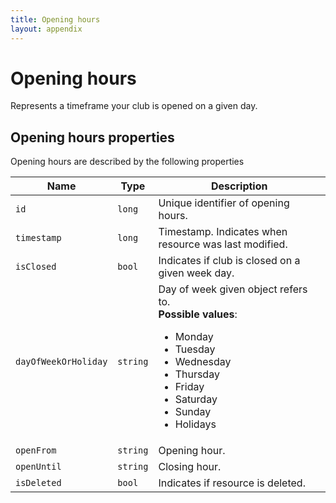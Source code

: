 ```yaml
---
title: Opening hours
layout: appendix
---
```


# Opening hours

Represents a timeframe your club is opened on a given day.


## Opening hours properties

Opening hours are described by the following properties


Name            	 | Type      | Description
---------------------|-----------|-----------
`id`            	 |`long`     | Unique identifier of opening hours.
`timestamp` 	   	 |`long`     | Timestamp. Indicates when resource was last modified.
`isClosed`     		 |`bool` 	 | Indicates if club is closed on a given week day.
`dayOfWeekOrHoliday` |`string`   | Day of week given object refers to. <br><strong>Possible values</strong>: <br><ul><li>Monday</li><li>Tuesday</li><li>Wednesday</li><li>Thursday</li><li>Friday</li><li>Saturday</li><li>Sunday</li><li>Holidays</li></ul>
`openFrom`         	 |`string`   | Opening hour.
`openUntil`   		 |`string`   | Closing hour.
`isDeleted`     	 |`bool`     | Indicates if resource is deleted.


